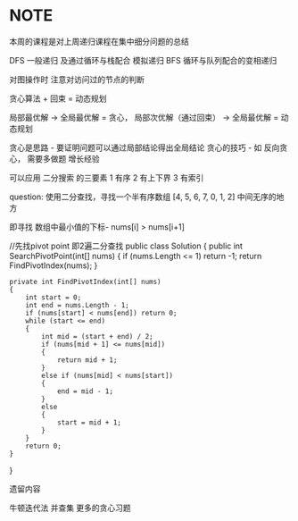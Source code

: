 # NOTE

本周的课程是对上周递归课程在集中细分问题的总结

DFS 一般递归 及通过循环与栈配合 模拟递归
BFS 循环与队列配合的变相递归

对图操作时 注意对访问过的节点的判断


贪心算法  + 回束  = 动态规划

局部最优解 -> 全局最优解 = 贪心， 局部次优解（通过回束） -> 全局最优解 = 动态规划

贪心是思路 - 要证明问题可以通过局部结论得出全局结论
贪心的技巧 - 如 反向贪心， 需要多做题 增长经验  

可以应用 二分搜索 的三要素
1 有序
2 有上下界
3 有索引



question: 使用二分查找，寻找一个半有序数组 [4, 5, 6, 7, 0, 1, 2] 中间无序的地方

即寻找 数组中最小值的下标- nums[i] > nums[i+1] 



//先找pivot point 即2遍二分查找
public class Solution
{
    public int SearchPivotPoint(int[] nums)
    {
        if (nums.Length <= 1) return -1;
        return FindPivotIndex(nums);
    }

    private int FindPivotIndex(int[] nums)
    {
        int start = 0;
        int end = nums.Length - 1;
        if (nums[start] < nums[end]) return 0;
        while (start <= end)
        {
            int mid = (start + end) / 2;
            if (nums[mid + 1] <= nums[mid])
            {
                return mid + 1;
            }
            else if (nums[mid] < nums[start])
            {
                end = mid - 1;
            }
            else
            {
                start = mid + 1;
            }
        }
        return 0;
    }
}



遗留内容

牛顿迭代法
并查集
更多的贪心习题
